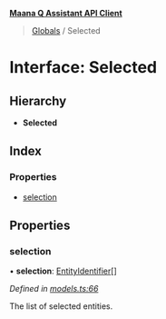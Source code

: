 **[Maana Q Assistant API Client](../README.md)**

> [Globals](../README.md) / Selected

# Interface: Selected

## Hierarchy

* **Selected**

## Index

### Properties

* [selection](selected.md#selection)

## Properties

### selection

•  **selection**: [EntityIdentifier](entityidentifier.md)[]

*Defined in [models.ts:66](https://github.com/maana-io/q-assistant-client/blob/develop/src/models.ts#L66)*

The list of selected entities.
